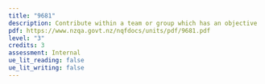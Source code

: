 ```yaml
---
title: "9681"
description: Contribute within a team or group which has an objective
pdf: https://www.nzqa.govt.nz/nqfdocs/units/pdf/9681.pdf
level: "3"
credits: 3
assessment: Internal
ue_lit_reading: false
ue_lit_writing: false
---
```

